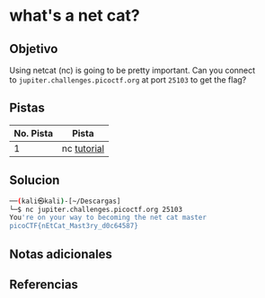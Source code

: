 # what's a net cat?

## Objetivo
Using netcat (nc) is going to be pretty important. Can you connect to `jupiter.challenges.picoctf.org` at port `25103` to get the flag?

## Pistas

| No. Pista | Pista                                         |
| --------- | --------------------------------------------- |
| 1         | nc [tutorial](https://linux.die.net/man/1/nc) |


## Solucion
```bash
──(kali㉿kali)-[~/Descargas]
└─$ nc jupiter.challenges.picoctf.org 25103 
You're on your way to becoming the net cat master
picoCTF{nEtCat_Mast3ry_d0c64587}

```

## Notas adicionales

## Referencias